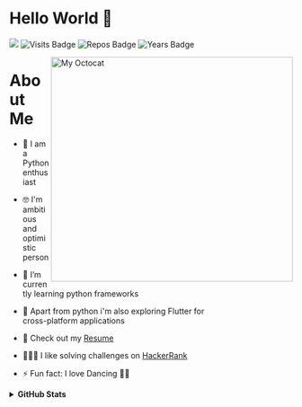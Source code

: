 
# Hello World 🤗 

![](https://komarev.com/ghpvc/?username=anjali-patel21&color=red&style=flat)
![Visits Badge](https://badges.pufler.dev/visits/anjali-patel21/anjali-patel21/?color=red)
![Repos Badge](https://badges.pufler.dev/repos/anjali-patel21/?color=red)
![Years Badge](https://badges.pufler.dev/years/anjali-patel21/?color=red)

<img align ="right" height = 400 width = 430 alt="My Octocat" src="https://user-images.githubusercontent.com/50026172/112943892-b892bb80-914f-11eb-883c-65ceb0143274.png">

# About Me

- 🤩 I am a Python enthusiast 
- 🤓 I'm ambitious and optimistic person

- 🌱 I’m currently learning python frameworks
- 🔭 Apart from python i'm also exploring Flutter for<br>
               cross-platform applications
- 📄 Check out my [Resume](https://drive.google.com/file/d/1wsnif9ChXbTu-tRyFTB1hxULd42BGbCa/view?usp=sharing)
- 👩🏼‍💻 I like solving challenges on [HackerRank](https://www.hackerrank.com/anjali_patel1121) 

- ⚡ Fun fact: I love Dancing 💃🏼





<details>	
  <summary><b>GitHub Stats</b></summary>
<img alt="" src="https://github-readme-stats.vercel.app/api?username=anjali-patel21&count_private=true&show_icons=truehow_icons=true&hide_border=true" /> <br>
Some Advance Stats about my GitHub Profile - https://gitstats.me/anjali-patel21<br>
My 2021 GitHub Skyline                    - https://skyline.github.com/anjali-patel21/2021
  
</details>

<!--
**anjali-patel21/anjali-patel21** is a ✨ _special_ ✨ repository because its `README.md` (this file) appears on your GitHub profile.

- 🔭 I’m currently working on .
- 🌱 I’m currently learning python
- 👯 I’m looking to collaborate on ...
- 🤔 I’m looking for help with ...
- 💬 Ask me about ...
- 📫 How to reach me: ...
- 😄 Pronouns: ...
- ⚡ Fun fact: ...
- 🔭 I’m currently working on . <br>
🌱 I’m currently learning python <br>
👯 I’m looking to collaborate on ... <br>
🤔 I’m looking for help with ...



-->
